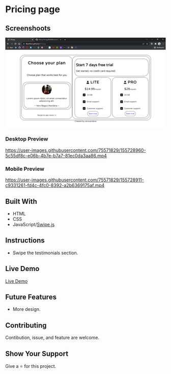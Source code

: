 # Pricing page

## Screenshoots
![initial view](https://github.com/4lasR0ban/Pricing/blob/main/documents/Pricing%20-%20Google%20Chrome%2025_02_2022%2021_10_06.png)
### Desktop Preview
https://user-images.githubusercontent.com/75571829/155728960-5c55df8c-e06b-4b7e-b7a7-81ec0da3aa86.mp4
### Mobile Preview
https://user-images.githubusercontent.com/75571829/155728911-c9331261-fd4c-4fc0-8392-a2b6369175af.mp4


## Built With
* HTML
* CSS
* JavaScript/[Swipe.js]()

## Instructions
* Swipe the testimonials section.

## Live Demo
[Live Demo]()

## Future Features
* More design.

## Contributing
Contibution, issue, and feature are welcome.

## Show Your Support
Give a :star: for this project.
